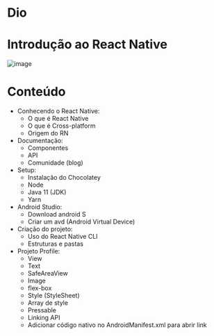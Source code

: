 # Dio
# Introdução ao React Native

![image](https://user-images.githubusercontent.com/102971900/175963449-6e781a39-fe6b-464f-a6c4-b1b7cd5acf6a.png)

# Conteúdo
- Conhecendo o React Native:
  - O que é React Native
  - O que é Cross-platform
  - Origem do RN
- Documentação:
  - Componentes
  - API
  - Comunidade (blog)
 - Setup:
    - Instalação do Chocolatey
    - Node
    - Java 11 (JDK)
    - Yarn 
 - Android Studio:
    - Download android S
    - Criar um avd (Android Virtual Device)
 - Criação do projeto:
    - Uso do React Native CLI
    - Estruturas e pastas
 - Projeto Profile:
    - View
    - Text
    - SafeAreaView
    - Image
    - flex-box
    - Style (StyleSheet)
    - Array de style
    - Pressable
    - Linking API
    - Adicionar código nativo no AndroidManifest.xml para abrir link
    
    

